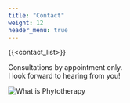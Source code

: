 ```yaml
---
title: "Contact"
weight: 12
header_menu: true
---
```


{{<contact_list>}}

Consultations by appointment only.  
I look forward to hearing from you!


![What is Phytotherapy](/images/hawthorn.png)


